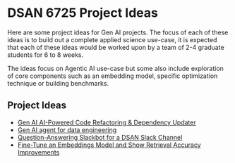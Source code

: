 # DSAN 6725 Project Ideas

Here are some project ideas for Gen AI projects. The focus of each of these ideas is to build out a complete applied science use-case, it is expected that each of these ideas would be worked upon by a team of 2-4 graduate students for 6 to 8 weeks.

The ideas focus on Agentic AI use-case but some also include exploration of core components such as an embedding model, specific optimization technique or building benchmarks.

## Project Ideas

- [Gen AI AI-Powered Code Refactoring & Dependency Updater](./Gen_AI_Code_Refactoring.md)
- [Gen AI agent for data engineering](./Gen_AI_Data_Engineering.md)
- [Question-Answering Slackbot for a DSAN Slack Channel](./Gen_AI_Slackbot.md)
- [Fine-Tune an Embeddings Model and Show Retrieval Accuracy Improvements](./Gen_AI_Embedding_Model.md)
